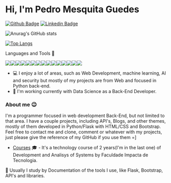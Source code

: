
# Hi, I'm Pedro Mesquita Guedes



[![Github Badge](https://img.shields.io/badge/-Github-000?style=flat-square&logo=Github&logoColor=white&link=https://github.com/terrotar)](https://github.com/terrotar)
[![Linkedin Badge](https://img.shields.io/badge/-LinkedIn-blue?style=flat-square&logo=Linkedin&logoColor=white&link=https://www.linkedin.com/in/pedrog48611b13b/)](https://www.linkedin.com/in/pedrog48611b13b/)

<!--
**terrotar/terrotar** is a ✨ _special_ ✨ repository because its `README.md` (this file) appears on your GitHub profile.

Here are some ideas to get you started:

- 🔭 I’m currently working on ...
- 🌱 I’m currently learning ...
- 👯 I’m looking to collaborate on ...
- 🤔 I’m looking for help with ...
- 💬 Ask me about ...
- 📫 How to reach me: ...
- 😄 Pronouns: ...
- ⚡ Fun fact: ...
-->



![Anurag's GitHub stats](https://github-readme-stats.vercel.app/api?username=terrotar&theme=radical&show_icons=true)

[![Top Langs](https://github-readme-stats.vercel.app/api/top-langs/?username=terrotar&layout=compact)](https://github.com/anuraghazra/github-readme-stats)


Languages and Tools :nut_and_bolt:

<img src="https://img.shields.io/badge/Python-3776AB?style=for-the-badge&logo=python&logoColor=white"><img src="https://img.shields.io/badge/HTML5-E34F26?style=for-the-badge&logo=html5&logoColor=white"><img src="https://img.shields.io/badge/CSS3-1572B6?style=for-the-badge&logo=css3&logoColor=white"><img src="https://img.shields.io/badge/json-5E5C5C?style=for-the-badge&logo=json&logoColor=white"><img src="https://img.shields.io/badge/SQLite-07405E?style=for-the-badge&logo=sqlite&logoColor=white"><img src="https://img.shields.io/badge/Bootstrap-563D7C?style=for-the-badge&logo=bootstrap&logoColor=white"><img src="https://img.shields.io/badge/Flask-000000?style=for-the-badge&logo=flask&logoColor=white"><img src="https://img.shields.io/badge/fastapi-109989?style=for-the-badge&logo=FASTAPI&logoColor=white"><img src="https://img.shields.io/badge/Git-F05032?style=for-the-badge&logo=git&logoColor=white"><img src="https://img.shields.io/badge/Firefox_Browser-FF7139?style=for-the-badge&logo=Firefox-Browser&logoColor=white"><img src="https://img.shields.io/badge/Linux-FCC624?style=for-the-badge&logo=linux&logoColor=black"><img src="https://img.shields.io/badge/Linux_Mint-87CF3E?style=for-the-badge&logo=linux-mint&logoColor=white"><img src="https://img.shields.io/badge/Visual_Studio_Code-0078D4?style=for-the-badge&logo=visual%20studio%20code&logoColor=white"><img src="https://img.shields.io/badge/LibreOffice-18A303?style=for-the-badge&logo=LibreOffice&logoColor=white"><img src="https://img.shields.io/badge/Figma-F24E1E?style=for-the-badge&logo=figma&logoColor=white">



- :computer: I enjoy a lot of areas, such as Web Development, machine learning, AI and security but mostly of my projects are from Web and focused in Python back-end.
- :office: I'm working currently with Data Science as a Back-End Developer.



### About me :wink:

I'm a programmer focused in web development Back-End, but not limited to that area. I have a couple projects, including API's, Blogs, and other themes, mostly of them developed in Python/Flask with HTML/CSS and Bootstrap. Feel free to contact me and clone, comment or whatever with my projects, just please give the reference of my GitHub if you use them =]



- [Courses](https://www.impacta.edu.br/graduacoes/analise-e-desenvolvimento-de-sistemas) :mortar_board: - It's a technology course of 2 years(I'm in the last one) of Development and Analisys of Systems by Faculdade Impacta de Tecnologia.

:blue_book: Usually I study by Documentation of the tools I use, like Flask, Bootstrap, API's and libraries.
